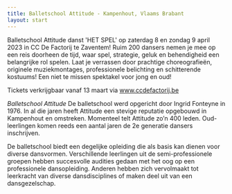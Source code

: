 ```yaml
---
title: Balletschool Attitude - Kampenhout, Vlaams Brabant
layout: start
---
```

Balletschool Attitude danst 'HET SPEL' op zaterdag 8 en zondag 9 april 2023 in CC De Factorij te Zaventem!
Ruim 200 dansers nemen je mee op een reis doorheen de tijd, waar spel, strategie, geluk en behendigheid een
belangrijke rol spelen. Laat je verrassen door prachtige choreografieën, originele muziekmontages, professionele
belichting en schitterende kostuums! Een niet te missen spektakel voor jong en oud!

Tickets verkrijgbaar vanaf 13 maart via <a href="https://www.ccdefactorij.be">www.ccdefactorij.be</a>

*Balletschool Attitude*
De balletschool werd opgericht door Ingrid Fonteyne in 1976. In al die jaren heeft Attitude een stevige reputatie opgebouwd in Kampenhout en omstreken. Momenteel telt Attitude zo’n 400 leden. Oud-leerlingen komen reeds een aantal jaren de 2e generatie dansers inschrijven.

De balletschool biedt een degelijke opleiding die als basis kan dienen voor diverse dansvormen. Verschillende leerlingen uit de semi-professionele groepen hebben succesvolle audities gedaan met het oog op een professionele dansopleiding. Anderen hebben zich vervolmaakt tot leerkracht van diverse dansdisciplines of maken deel uit van een dansgezelschap.
